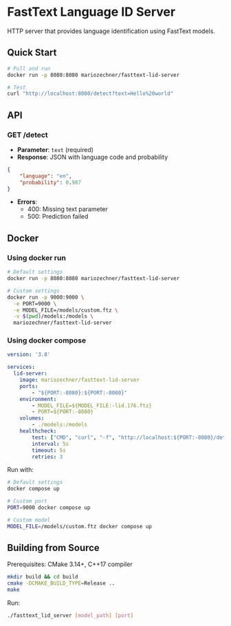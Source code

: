 # FastText Language ID Server

HTTP server that provides language identification using FastText models.

## Quick Start

```bash
# Pull and run
docker run -p 8080:8080 mariozechner/fasttext-lid-server

# Test
curl "http://localhost:8080/detect?text=Hello%20world"
```

## API

### GET /detect
- **Parameter**: `text` (required)
- **Response**: JSON with language code and probability
```json
{
    "language": "en",
    "probability": 0.987
}
```
- **Errors**:
  - 400: Missing text parameter
  - 500: Prediction failed

## Docker

### Using docker run
```bash
# Default settings
docker run -p 8080:8080 mariozechner/fasttext-lid-server

# Custom settings
docker run -p 9000:9000 \
  -e PORT=9000 \
  -e MODEL_FILE=/models/custom.ftz \
  -v $(pwd)/models:/models \
  mariozechner/fasttext-lid-server
```

### Using docker compose
```yaml
version: '3.8'

services:
  lid-server:
    image: mariozechner/fasttext-lid-server
    ports:
        - "${PORT:-8080}:${PORT:-8080}"
    environment:
        - MODEL_FILE=${MODEL_FILE:-lid.176.ftz}
        - PORT=${PORT:-8080}
    volumes:
        - ./models:/models
    healthcheck:
        test: ["CMD", "curl", "-f", "http://localhost:${PORT:-8080}/detect?text=Hello%20world"]
        interval: 5s
        timeout: 5s
        retries: 3
```

Run with:
```bash
# Default settings
docker compose up

# Custom port
PORT=9000 docker compose up

# Custom model
MODEL_FILE=/models/custom.ftz docker compose up
```

## Building from Source

Prerequisites: CMake 3.14+, C++17 compiler

```bash
mkdir build && cd build
cmake -DCMAKE_BUILD_TYPE=Release ..
make
```

Run:
```bash
./fasttext_lid_server [model_path] [port]
```